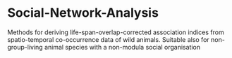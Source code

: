 # Social-Network-Analysis
Methods for deriving life-span-overlap-corrected association indices from spatio-temporal co-occurrence data of wild animals. Suitable also for non-group-living animal species with a non-modula social organisation
